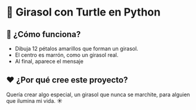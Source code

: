 # 🌻 Girasol con Turtle en Python

## 🌱 ¿Cómo funciona?
- Dibuja 12 pétalos amarillos que forman un girasol.
- El centro es marrón, como un girasol real.
- Al final, aparece el mensaje 

## ❤️ ¿Por qué cree este proyecto?
Quería crear algo especial, un girasol que nunca se marchite, para alguien que ilumina mi vida. ☀️



